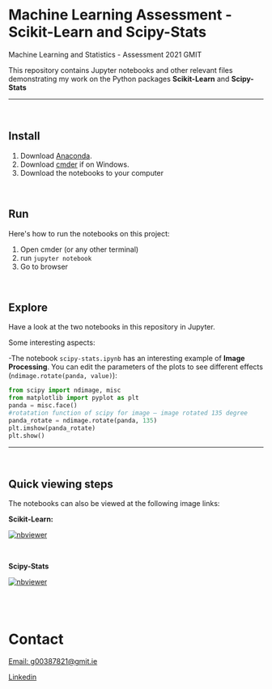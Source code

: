 # Machine Learning Assessment - Scikit-Learn and Scipy-Stats



Machine Learning and Statistics - Assessment 2021 GMIT

This repository contains Jupyter notebooks and other relevant files demonstrating my work on the Python packages  **Scikit-Learn** and **Scipy-Stats**

***

<br>

## Install

1. Download [Anaconda](https://www.anaconda.com/products/individual).
2. Download [cmder](https://cmder.net/) if on Windows.
3. Download the notebooks to your computer

<br>

## Run

Here's how to run the notebooks on this project:

1. Open cmder (or any other terminal)
2. run `jupyter notebook`
3. Go to browser

<br>

## Explore

Have a look at the two notebooks in this repository in Jupyter.

Some interesting aspects:

-The notebook `scipy-stats.ipynb` has an interesting example of **Image Processing**. You can edit the parameters of the plots to see different effects (`ndimage.rotate(panda, value)`):
```python
from scipy import ndimage, misc
from matplotlib import pyplot as plt
panda = misc.face()
#rotatation function of scipy for image – image rotated 135 degree
panda_rotate = ndimage.rotate(panda, 135)
plt.imshow(panda_rotate)
plt.show()
```


***
<br>

## Quick viewing steps

The notebooks can also be viewed at the following image links:


**Scikit-Learn:**

[![nbviewer](https://raw.githubusercontent.com/jupyter/design/master/logos/Badges/nbviewer_badge.svg)](https://nbviewer.org/github/thenriq/machine_Learning_Assessment/blob/main/Scikit-Learn.ipynb)

<br>

**Scipy-Stats**

[![nbviewer](https://raw.githubusercontent.com/jupyter/design/master/logos/Badges/nbviewer_badge.svg)](https://nbviewer.org/github/thenriq/machine_Learning_Assessment/blob/main/scipy-stats.ipynb)

<br>

<br>

# Contact

[Email: g00387821@gmit.ie](mailto:g00387821@gmit.ie)

[Linkedin](https://www.linkedin.com/in/thiago-limait/)

